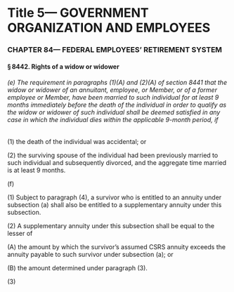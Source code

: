 
# Title 5— GOVERNMENT ORGANIZATION AND EMPLOYEES
### CHAPTER 84— FEDERAL EMPLOYEES’ RETIREMENT SYSTEM
#### § 8442. Rights of a widow or widower
###### (e) The requirement in paragraphs (1)(A) and (2)(A) of section 8441 that the widow or widower of an annuitant, employee, or Member, or of a former employee or Member, have been married to such individual for at least 9 months immediately before the death of the individual in order to qualify as the widow or widower of such individual shall be deemed satisfied in any case in which the individual dies within the applicable 9-month period, if

(1) the death of the individual was accidental; or

(2) the surviving spouse of the individual had been previously married to such individual and subsequently divorced, and the aggregate time married is at least 9 months.

(f)

(1) Subject to paragraph (4), a survivor who is entitled to an annuity under subsection (a) shall also be entitled to a supplementary annuity under this subsection.

(2) A supplementary annuity under this subsection shall be equal to the lesser of

(A) the amount by which the survivor’s assumed CSRS annuity exceeds the annuity payable to such survivor under subsection (a); or

(B) the amount determined under paragraph (3).

(3)
